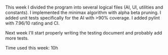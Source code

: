 This week I divided the program into several logical files
(AI, UI, utilities and constants). I implemented the minimax algorithm with alpha beta pruning.
I added unit tests specifically for the AI with >90% coverage. 
I added pylint with 7.96/10 rating and CI.

Next week I'll start properly writing the testing document and probably add more tests.



Time used this week: 10h